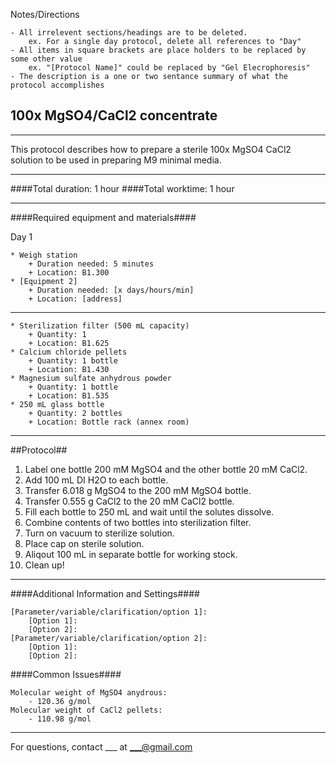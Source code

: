 Notes/Directions 

    - All irrelevent sections/headings are to be deleted. 
        ex. For a single day protocol, delete all references to "Day" 
    - All items in square brackets are place holders to be replaced by some other value
        ex. "[Protocol Name]" could be replaced by "Gel Elecrophoresis"
    - The description is a one or two sentance summary of what the protocol accomplishes



100x MgSO4/CaCl2 concentrate
--------------
- - - - - - - - - - - - - - - - - - - - - - - - - - - - - - - - - - - - - - - - - - - -
This protocol describes how to prepare a sterile 100x MgSO4 CaCl2 solution to be used in preparing M9 minimal media.   
- - - - - - - - - - - - - - - - - - - - - - - - - - - - - - - - - - - - - - - - - - - -
####Total duration: 1 hour
####Total worktime: 1 hour
    
- - - - - - - - - - - - - - - - - - - - - - - - - - - - - - - - - - - - - - - - - - - -

####Required equipment and materials####

Day 1

    * Weigh station
        + Duration needed: 5 minutes
        + Location: B1.300
    * [Equipment 2]
        + Duration needed: [x days/hours/min]
        + Location: [address]
  
------

    * Sterilization filter (500 mL capacity)
        + Quantity: 1
        + Location: B1.625
    * Calcium chloride pellets
        + Quantity: 1 bottle
        + Location: B1.430
    * Magnesium sulfate anhydrous powder
    	+ Quantity: 1 bottle
    	+ Location: B1.535
    * 250 mL glass bottle
    	+ Quantity: 2 bottles
    	+ Location: Bottle rack (annex room)

- - - - - - - - - - - - - - - - - - - - - - - - - - - - - - - - - - - - - - - - - - - - 

##Protocol##

1. Label one bottle 200 mM MgSO4 and the other bottle 20 mM CaCl2.
2. Add 100 mL DI H2O to each bottle.
3. Transfer 6.018 g MgSO4 to the 200 mM MgSO4 bottle.
4. Transfer 0.555 g CaCl2 to the 20 mM CaCl2 bottle.
5. Fill each bottle to 250 mL and wait until the solutes dissolve.
5. Combine contents of two bottles into sterilization filter.
6. Turn on vacuum to sterilize solution.
7. Place cap on sterile solution.
8. Aliqout 100 mL in separate bottle for working stock.
9. Clean up!

- - - - - - - - - - - - - - - - - - - - - - - - - - - - - - - - - - - - - - - - - - - - 
    
    
####Additional Information and Settings####

    [Parameter/variable/clarification/option 1]:
        [Option 1]:
        [Option 2]:
    [Parameter/variable/clarification/option 2]:
        [Option 1]:
        [Option 2]:


####Common Issues####

	Molecular weight of MgSO4 anydrous:
        - 120.36 g/mol
    Molecular weight of CaCl2 pellets:
        - 110.98 g/mol

- - - - - - - - - - - - - - - - - - - - - - - - - - - - - - - - - - - - - - - - - - - - 
       
For questions, contact ___ at ___@gmail.com    
